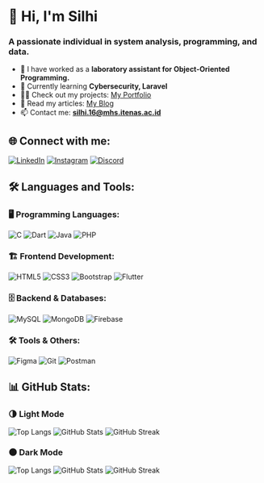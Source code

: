 # 👋 Hi, I'm Silhi

### A passionate individual in system analysis, programming, and data.

- 🔭 I have worked as a **laboratory assistant for Object-Oriented Programming.**
- 🌱 Currently learning **Cybersecurity, Laravel**
- 👨‍💻 Check out my projects: [My Portfolio](https://linkbio.co/silhii)
- 📝 Read my articles: [My Blog](https://linkbio.co/silhii)
- 📫 Contact me: **silhi.16@mhs.itenas.ac.id**

## 🌐 Connect with me:
[![LinkedIn](https://img.shields.io/badge/LinkedIn-blue?logo=linkedin&logoColor=white)](https://linkedin.com/in/silhi)
[![Instagram](https://img.shields.io/badge/Instagram-%23E4405F.svg?logo=instagram&logoColor=white)](https://instagram.com/slhstavrs)
[![Discord](https://img.shields.io/badge/Discord-7289DA.svg?logo=discord&logoColor=white)](https://discord.gg/089604299007)

## 🛠 Languages and Tools:
### 🖥️ Programming Languages:
![C](https://img.shields.io/badge/C-00599C?style=flat&logo=c&logoColor=white) ![Dart](https://img.shields.io/badge/Dart-0175C2?style=flat&logo=dart&logoColor=white) ![Java](https://img.shields.io/badge/Java-ED8B00?style=flat&logo=openjdk&logoColor=white) ![PHP](https://img.shields.io/badge/PHP-777BB4?style=flat&logo=php&logoColor=white)

### 🏗️ Frontend Development:
![HTML5](https://img.shields.io/badge/HTML5-E34F26?style=flat&logo=html5&logoColor=white) ![CSS3](https://img.shields.io/badge/CSS3-1572B6?style=flat&logo=css3&logoColor=white) ![Bootstrap](https://img.shields.io/badge/Bootstrap-563D7C?style=flat&logo=bootstrap&logoColor=white) ![Flutter](https://img.shields.io/badge/Flutter-02569B?style=flat&logo=flutter&logoColor=white)

### 🗄️ Backend & Databases:
![MySQL](https://img.shields.io/badge/MySQL-4479A1?style=flat&logo=mysql&logoColor=white) ![MongoDB](https://img.shields.io/badge/MongoDB-4EA94B?style=flat&logo=mongodb&logoColor=white) ![Firebase](https://img.shields.io/badge/Firebase-FFCA28?style=flat&logo=firebase&logoColor=white)

### 🛠 Tools & Others:
![Figma](https://img.shields.io/badge/Figma-F24E1E?style=flat&logo=figma&logoColor=white) ![Git](https://img.shields.io/badge/Git-F05032?style=flat&logo=git&logoColor=white) ![Postman](https://img.shields.io/badge/Postman-FF6C37?style=flat&logo=postman&logoColor=white)

## 📊 GitHub Stats:
### 🌗 Light Mode
![Top Langs](https://github-readme-stats.vercel.app/api/top-langs/?username=Silhi&layout=compact&theme=light)
![GitHub Stats](https://github-readme-stats.vercel.app/api?username=Silhi&show_icons=true&theme=light)
![GitHub Streak](https://github-readme-streak-stats.herokuapp.com/?user=Silhi&theme=light)

### 🌑 Dark Mode
![Top Langs](https://github-readme-stats.vercel.app/api/top-langs/?username=Silhi&layout=compact&theme=dark)
![GitHub Stats](https://github-readme-stats.vercel.app/api?username=Silhi&show_icons=true&theme=dark)
![GitHub Streak](https://github-readme-streak-stats.herokuapp.com/?user=Silhi&theme=dark)
